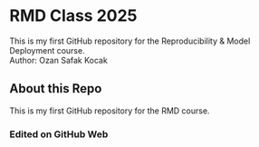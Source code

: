 # RMD Class 2025
This is my first GitHub repository for the Reproducibility & Model Deployment course.  
Author: Ozan Safak Kocak
## About this Repo
This is my first GitHub repository for the RMD course.
### Edited on GitHub Web
